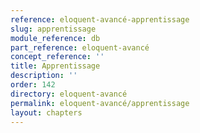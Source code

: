 ```yaml
---
reference: eloquent-avancé-apprentissage
slug: apprentissage
module_reference: db
part_reference: eloquent-avancé
concept_reference: ''
title: Apprentissage
description: ''
order: 142
directory: eloquent-avancé
permalink: eloquent-avancé/apprentissage
layout: chapters
---
```

